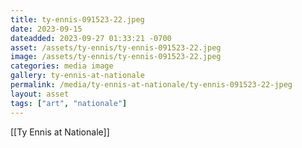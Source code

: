 ```yaml
---
title: ty-ennis-091523-22.jpeg
date: 2023-09-15
dateadded: 2023-09-27 01:33:21 -0700
asset: /assets/ty-ennis/ty-ennis-091523-22.jpeg
image: /assets/ty-ennis/ty-ennis-091523-22.jpeg
categories: media image
gallery: ty-ennis-at-nationale
permalink: /media/ty-ennis-at-nationale/ty-ennis-091523-22-jpeg
layout: asset
tags: ["art", "nationale"]
--- 
```

[[Ty Ennis at Nationale]]
